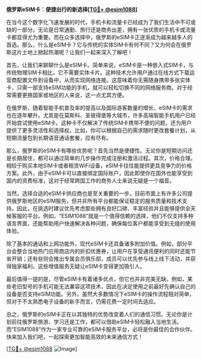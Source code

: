 **俄罗斯eSIM卡：便捷出行的新选择[[TG💪+ @esim1088](https://t.me/s/esim1088)]**

在当今这个数字化飞速发展的时代，手机卡和流量卡已经成为了我们生活中不可或缺的一部分。无论是日常通勤、旅行还是商务出差，拥有一张优质的手机卡或流量卡都显得尤为重要。而在众多选择中，俄罗斯的eSIM卡正逐渐成为越来越多人的首选。那么，什么是eSIM卡？它与传统的实体SIM卡有何不同？又为何会在俄罗斯这片土地上掀起热潮呢？让我们一起来深入了解吧！

首先，让我们来聊聊什么是eSIM卡。简单来说，eSIM卡是一种嵌入式SIM卡，与传统物理SIM卡相比，它不需要实体卡片。这种技术允许用户通过在线方式下载运营商配置文件到设备中，从而实现网络连接。这意味着你无需随身携带多张实体卡，只需一部支持eSIM功能的手机，就可以轻松切换不同的网络服务商。对于经常需要更换国家或地区的人来说，这一点尤其方便。

在俄罗斯，随着智能手机普及率的提高以及国际游客数量的增长，eSIM卡的需求也在逐年攀升。尤其是在莫斯科、圣彼得堡等大城市，许多高端智能手机用户已经开始尝试使用eSIM卡。这种卡不仅解决了传统SIM卡携带不便的问题，还为用户提供了更多灵活性和选择权。比如，你可以根据自己的需求随时更改套餐计划，从短期流量包到长期语音通话套餐，应有尽有。

那么，俄罗斯的eSIM卡有哪些优势呢？首先当然是便捷性。无论你是短期访问还是长期居住，都可以通过简单的几步操作完成注册和激活过程。其次，价格合理。相较于购买本地SIM卡或者租赁WiFi设备，eSIM卡往往能提供更具竞争力的价格方案。此外，由于eSIM卡可以直接绑定国际账户，因此即使你在国外也能享受到国内的资费标准，这对于经常跨国工作的商务人士来说无疑是一个福音。

当然，选择合适的eSIM卡供应商也是至关重要的一步。目前市面上有许多公司提供俄罗斯地区的eSIM服务，但并非所有平台都能保证稳定的服务质量和技术支持。因此，在挑选时建议优先考虑那些拥有良好口碑、丰富经验并且能够提供全天候客服的平台。例如，“ESIM1088”就是一个值得信赖的选择，他们不仅支持多种语言界面，还能帮助用户快速解决各种问题，确保每位客户都能享受到无缝的使用体验。

除了基本的通话和上网功能外，现代eSIM卡还具备诸多附加价值。例如，部分平台会整合当地热门应用商店内的折扣优惠券，让用户在享受通讯便利的同时还能节省开销；还有些则会推出专属会员俱乐部，成员可以优先参与线上线下活动，并获得独家福利。这些增值服务无疑让eSIM卡变得更加吸引人。

最后值得一提的是，尽管eSIM卡有着诸多优点，但它也并非完美无缺。例如，某些老旧型号的手机可能无法兼容这项技术，因此在决定使用之前最好先确认自己的设备是否支持eSIM功能。另外，虽然大多数情况下eSIM卡的操作流程相对简单，但对于不太熟悉电子设备的新手而言，仍需花费一定时间去适应。

总之，俄罗斯的eSIM卡正在以其独特的优势改变着人们的通信习惯。无论你是计划前往俄罗斯旅游、学习还是工作，都可以借助eSIM卡轻松融入当地生活。而“ESIM1088”作为一家专业可靠的eSIM卡服务平台，必将是你最佳的合作伙伴。快来加入我们吧，一起探索更加智能高效的未来通信方式！

[[TG💪+ @esim1088](https://t.me/s/esim1088) ![Image](https://i.postimg.cc/4NQfJmqS/Snipaste-2025-05-13-00-14-12.png)]